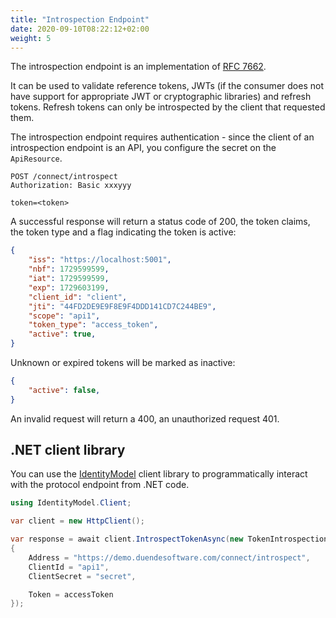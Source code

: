 ```yaml
---
title: "Introspection Endpoint"
date: 2020-09-10T08:22:12+02:00
weight: 5
---
```


The introspection endpoint is an implementation of [RFC 7662](https://tools.ietf.org/html/rfc7662).

It can be used to validate reference tokens, JWTs (if the consumer does not have support for appropriate JWT or cryptographic libraries) and refresh tokens. Refresh tokens can only be introspected by the client that requested them.

The introspection endpoint requires authentication - since the client of an introspection endpoint is an API, you configure the secret on the `ApiResource`.

```text
POST /connect/introspect
Authorization: Basic xxxyyy

token=<token>
```

A successful response will return a status code of 200, the token claims, the token type and a flag indicating the token is active:

```json
{
    "iss": "https://localhost:5001",
    "nbf": 1729599599,
    "iat": 1729599599,
    "exp": 1729603199,
    "client_id": "client",
    "jti": "44FD2DE9E9F8E9F4DDD141CD7C244BE9",
    "scope": "api1",
    "token_type": "access_token",
    "active": true,
}
```

Unknown or expired tokens will be marked as inactive:

```json
{
    "active": false,
}
```

An invalid request will return a 400, an unauthorized request 401.

## .NET client library
You can use the [IdentityModel](https://identitymodel.readthedocs.io) client library to programmatically interact with the protocol endpoint from .NET code. 

```cs
using IdentityModel.Client;

var client = new HttpClient();

var response = await client.IntrospectTokenAsync(new TokenIntrospectionRequest
{
    Address = "https://demo.duendesoftware.com/connect/introspect",
    ClientId = "api1",
    ClientSecret = "secret",

    Token = accessToken
});
```
